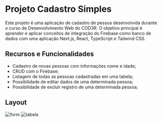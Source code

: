 # Projeto Cadastro Simples

Este projeto é uma aplicação de cadastro de pessoa desenvolvida durante o curso de Desenvolvimento Web do COD3R. O objetivo principal é aprender e aplicar conceitos de integração do Firebase como banco de dados com uma aplicação Next.js, React, TypeScript e Tailwind CSS.

## Recursos e Funcionalidades

* Cadastro de novas pessoas com informações nome e idade;
* CRUD com o Firebase;
* Listagem de todas as pessoas cadastradas em uma tabela;
* Possibilidade de editar dados de uma determinada pessoa;
* Possibilidade de excluir registro de uma determinada pessoa;
  
## Layout
![form](https://github.com/vitoriaalbuqrq/cadastro-next/assets/84742050/ecfaf6fd-bde4-4d16-85d9-4a8b173e2551)
![tabela](https://github.com/vitoriaalbuqrq/cadastro-next/assets/84742050/eadc2a95-7707-471c-866f-f7036bf514ea)

